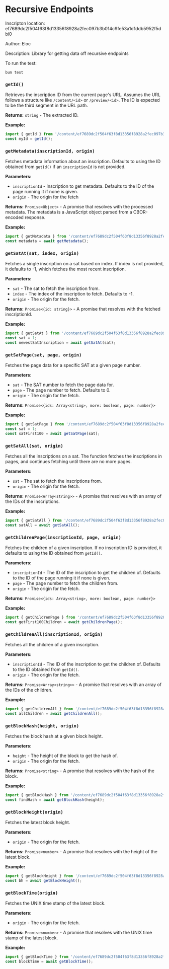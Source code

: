 # Recursive Endpoints

Inscripton location: ef7689dc2f504f63f8d13356f8928a2fec097b3b014c9fe53a1d1ddb5952f5dbi0

Author: Eloc

Description: Library for getting data off recursive endpoints

To run the test:
```
bun test
```

### `getId()`

Retrieves the inscription ID from the current page's URL. Assumes the URL follows a structure like `/content/<id>` or `/preview/<id>`. The ID is expected to be the third segment in the URL path.

**Returns:** `string` - The extracted ID.

**Example:**

```javascript
import { getId } from '/content/ef7689dc2f504f63f8d13356f8928a2fec097b3b014c9fe53a1d1ddb5952f5dbi0';
const myId = getId();
```

### `getMetadata(inscriptionId, origin)`

Fetches metadata information about an inscription. Defaults to using the ID obtained from `getId()` if an `inscriptionId` is not provided.

**Parameters:**

- `inscriptionId` - Inscription to get metadata. Defaults to the ID of the page running it if none is given.
- `origin` - The origin for the fetch

**Returns:** `Promise<Object>` - A promise that resolves with the processed metadata. The metadata is a JavaScript object parsed from a CBOR-encoded response.

**Example:**

```javascript
import { getMetadata } from '/content/ef7689dc2f504f63f8d13356f8928a2fec097b3b014c9fe53a1d1ddb5952f5dbi0';
const metadata = await getMetadata();
```

### `getSatAt(sat, index, origin)`

Fetches a single inscription on a sat based on index. If index is not provided, it defaults to -1, which fetches the most recent inscription.

**Parameters:**

- `sat` - The sat to fetch the inscription from.
- `index` - The index of the inscription to fetch. Defaults to -1.
- `origin` - The origin for the fetch.

**Returns:** `Promise<{id: string}>` - A promise that resolves with the fetched inscriptionId.

**Example:**

```javascript
import { getSatAt } from '/content/ef7689dc2f504f63f8d13356f8928a2fec097b3b014c9fe53a1d1ddb5952f5dbi0';
const sat = 1;
const newestSatInscription = await getSatAt(sat);
```

### `getSatPage(sat, page, origin)`

Fetches the page data for a specific SAT at a given page number.

**Parameters:**

- `sat` - The SAT number to fetch the page data for.
- `page` - The page number to fetch. Defaults to 0.
- `origin` - The origin for the fetch.

**Returns:** `Promise<{ids: Array<string>, more: boolean, page: number}>`

**Example:**

```javascript
import { getSatPage } from '/content/ef7689dc2f504f63f8d13356f8928a2fec097b3b014c9fe53a1d1ddb5952f5dbi0';
const sat = 1;
const satFirst100 = await getSatPage(sat);
```

### `getSatAll(sat, origin)`

Fetches all the inscriptions on a sat. The function fetches the inscriptions in pages, and continues fetching until there are no more pages.

**Parameters:**

- `sat` - The sat to fetch the inscriptions from.
- `origin` - The origin for the fetch.

**Returns:** `Promise<Array<string>>` - A promise that resolves with an array of the IDs of the inscriptions.

**Example:**

```javascript
import { getSatAll } from '/content/ef7689dc2f504f63f8d13356f8928a2fec097b3b014c9fe53a1d1ddb5952f5dbi0';
const satAll = await getSatAll();
```

### `getChildrenPage(inscriptionId, page, origin)`

Fetches the children of a given inscription. If no inscription ID is provided, it defaults to using the ID obtained from `getId()`.

**Parameters:**

- `inscriptionId` - The ID of the inscription to get the children of. Defaults to the ID of the page running it if none is given.
- `page` - The page number to fetch the children from.
- `origin` - The origin for the fetch.

**Returns:** `Promise<{ids: Array<string>, more: boolean, page: number}>`

**Example:**

```javascript
import { getChildrenPage } from '/content/ef7689dc2f504f63f8d13356f8928a2fec097b3b014c9fe53a1d1ddb5952f5dbi0';
const getFirst100Children = await getChildrenPage();
```

### `getChildrenAll(inscriptionId, origin)`

Fetches all the children of a given inscription.

**Parameters:**

- `inscriptionId` - The ID of the inscription to get the children of. Defaults to the ID obtained from `getId()`.
- `origin` - The origin for the fetch.

**Returns:** `Promise<Array<string>>` - A promise that resolves with an array of the IDs of the children.

**Example:**

```javascript
import { getChildrenAll } from '/content/ef7689dc2f504f63f8d13356f8928a2fec097b3b014c9fe53a1d1ddb5952f5dbi0';
const allChildren = await getChildrenAll();
```

### `getBlockHash(height, origin)`

Fetches the block hash at a given block height.

**Parameters:**

- `height` - The height of the block to get the hash of.
- `origin` - The origin for the fetch.

**Returns:** `Promise<string>` - A promise that resolves with the hash of the block.

**Example:**

```javascript
import { getBlockHash } from '/content/ef7689dc2f504f63f8d13356f8928a2fec097b3b014c9fe53a1d1ddb5952f5dbi0';
const findHash = await getBlockHash(height);
```

### `getBlockHeight(origin)`

Fetches the latest block height.

**Parameters:**

- `origin` - The origin for the fetch.

**Returns:** `Promise<number>` - A promise that resolves with the height of the latest block.

**Example:**

```javascript
import { getBlockHeight } from '/content/ef7689dc2f504f63f8d13356f8928a2fec097b3b014c9fe53a1d1ddb5952f5dbi0';
const bh = await getBlockHeight();
```

### `getBlockTime(origin)`

Fetches the UNIX time stamp of the latest block.

**Parameters:**

- `origin` - The origin for the fetch.

**Returns:** `Promise<number>` - A promise that resolves with the UNIX time stamp of the latest block.

**Example:**

```javascript
import { getBlockTime } from '/content/ef7689dc2f504f63f8d13356f8928a2fec097b3b014c9fe53a1d1ddb5952f5dbi0';
const blockTime = await getBlockTime();
```
